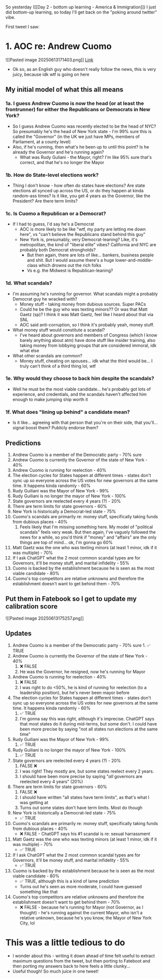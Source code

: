 So yesterday ([[Day 2 - bottom up learning - America & Immigration]]) I just did bottom-up learning, so today I'll get back on the "poking around twitter" vibe. 

First tweet I saw:

# 1. AOC re: Andrew Cuomo
![[Pasted image 20250613171403.png]]
[Link](https://x.com/AOC/status/1933319082746786074)

- Ok so, as an English guy who doesn't really follow the news, this is very juicy, because idk wtf is going on here
## My initial model of what this all means
### 1a. I guess Andrew Cuomo is now the head (or at least the frontrunner) for either the Republicans or Democrats in New York?
- So I guess Andrew Cuomo was recently elected to be the head of NYC? So presumably he's the head of New York state - I'm 99% sure this is called the "Governor" (in the UK we just have MPs, members of Parliament, at a county level)
- Also, if he's running, then what's he been up to until this point? Is he already the Governor and he's running again? 
	- What was Rudy Guliani - the Mayor, right? I'm like 95% sure that's correct, and that he's no longer the Mayor
### 1b. How do State-level elections work?
- Thing I don't know - how often do states have elections? Are state elections all synced up across the US, or do they happen at kinda random-ass times? Is it like, you get 4 years as the Governor, like the President? Are there term limits? 
### 1c. Is Cuomo a Republican or a Democrat?
- If I had to guess, I'd say he's a Democrat
	- AOC is more likely to be like "wtf, my party are letting me down here", vs "can't believe the Republicans stand behind this guy"
	- New York is, presumably, very Democrat-leaning? Like, it's metropolitan, the kind of "liberal elite" vibes? California and NYC are probably both Democrat strongholds?
		- But then again, there are lots of like... bankers, business people and shit. But I would assume there's a huge lower-and-middle-class which drowns out the rich folks
		- Vs e.g. the Midwest is Republican-leaning?
### 1d. What scandals?
- I'm assuming he's running for governor. What scandals might a probably Democrat guy he wracked with? 
	- Money stuff - taking money from dubious sources. Super PACs
	- Could he be the guy who was texting minors?? Or was that Matt Gaetz (sp)? I think it was Matt Gaetz, feel like I heard about that via SNL
	- AOC said anti-corruption, so I think it's probably yeah, money stuff. 
- What money stuff would constitute a scandal? 
	- I've heard about governors and members of Congress (which I know barely anything about atm) have done stuff like insider training, also taking money from lobbying groups that are considered immoral, idk what else
- What other scandals are common?
	- Money stuff, cheating on spouses... idk what the third would be... I truly can't think of a third thing lol, wtf
### 1e. Why would they choose to back him despite the scandals?
- Well he must be the most viable candidate... he's probably got lots of experience, and credentials, and the scandals haven't affected him enough to make jumping ship worth it
### 1f. What does "lining up behind" a candidate mean?
- Is it like... agreeing with that person that you're on their side, that you'll... signal boost them? Publicly endorse them? 
## Predictions
1. Andrew Cuomo is a member of the Democratic party - 70% sure
2. Andrew Cuomo is currently the Governor of the state of New York - 40%
3. Andrew Cuomo is running for reelection - 40%
4. The election cycles for States happen at different times - states don't sync up so everyone across the US votes for new governors at the same time. It happens kinda randomly - 60%
5. Rudy Guiliani was the Mayor of New York - 99%
6. Rudy Guiliani is no longer the mayor of New York - 100%
7. State governors are reelected every 4 years (?) - 20%
8. There are term limits for state governors - 60%
9. New York is historically a Democrat-led state - 75%
10. Cuomo's scandals are primarily re: money stuff, specifically taking funds from dubious places - 40%
	1. Feels likely that I'm missing something here. My model of "political scandals" feels very weak. But then again, I've vaguely followed the news for a while, so you'd think if "money" and "affairs" are the only things are top of mind... ok, I'm gonna go 60%
11. Matt Gaetz was the one who was texting minors (at least 1 minor, idk if it was multiple) - 70%
12. If I ask ChatGPT what the 2 most common scandal types are for Governors, it'll be money stuff, and marital infidelity - 55%
13. Cuomo is backed by the establishment because he is seen as the most viable candidate - 80%
14. Cuomo's top competitors are relative unknowns and therefore the establishment doesn't want to get behind them - 70%
## Put them in Fatebook so I get to update my calibration score
![[Pasted image 20250613175257.png]]

## Updates

1. Andrew Cuomo is a member of the Democratic party - 70% sure
		1. ✅ TRUE
2. Andrew Cuomo is currently the Governor of the state of New York - 40%
	1. ❌ FALSE 
	2. He was the Governor, he resigned, now he's running for Mayor 
3. Andrew Cuomo is running for reelection - 40%
	1. ❌ FALSE 
	2. I was right to do <50%, he is kind of running for reelection (to a leadership position), but he's never been mayor before
4. The election cycles for States happen at different times - states don't sync up so everyone across the US votes for new governors at the same time. It happens kinda randomly - 60% 
	1. ✅  TRUE 
	2. I'm gonna say this was right, although it's imprecise. ChatGPT says that most states do it during mid-terms, but some don't. I could have been more precise by saying "not all states run elections at the same time"
5. Rudy Guiliani was the Mayor of New York - 99%
	1. ✅ TRUE
6. Rudy Guiliani is no longer the mayor of New York - 100%
	1. ✅ TRUE
7. State governors are reelected every 4 years (?) - 20% 
	1. FALSE ❌ 
	2. I was right! They mostly are, but some states reelect every 2 years.
	3. I should have been more precise by saying "*all* governors are reelected every 4 years" (20%)
8. There are term limits for state governors - 60% 
	1. FALSE ❌
	2. I should have written "all states have term limits", as that's what I was getting at 
	3. Turns out some states don't have term limits. Most do though
9. New York is historically a Democrat-led state - 75%
	- ✅ TRUE
10. Cuomo's scandals are primarily re: money stuff, specifically taking funds from dubious places - 40%
	- ❌ FALSE - ChatGPT says his #1 scandal is re: sexual harrassment
11. Matt Gaetz was the one who was texting minors (at least 1 minor, idk if it was multiple) - 70%
	- ✅ TRUE
12. If I ask ChatGPT what the 2 most common scandal types are for Governors, it'll be money stuff, and marital infidelity - 55%
	- ✅ TRUE
13. Cuomo is backed by the establishment because he is seen as the most viable candidate - 80%
	- ✅ TRUE, although this is a kind of lame prediction
	- Turns out he's seen as more moderate, I could have guessed something like that
14. Cuomo's top competitors are relative unknowns and therefore the establishment doesn't want to get behind them - 70%
	- ❌ FALSE - because he's running for Mayor (not Governor, as I thought) - he's running against the current Mayor, who isn't a relative unknown, because he's you know, the Mayor of New York City, lol
# This was a little tedious to do
- I wonder about this - writing it down ahead of time felt useful to extract maximum questions from the tweet, but then porting to Fateboot and then porting my answers back to here feels a little clunky...
- Useful though! So much juice in one tweet!